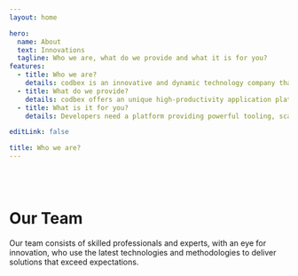 ```yaml
---
layout: home

hero:
  name: About
  text: Innovations
  tagline: Who we are, what do we provide and what it is for you?
features:
  - title: Who we are?
    details: codbex is an innovative and dynamic technology company that specializes in providing software solutions to businesses in a variety of industries. We at codbex put our customers’ satisfaction first - our aspiration is to be a trusted partner for companies that want to use the full potential of their assets and drive sustainable success in an increasingly competitive digital environment.
  - title: What do we provide?
    details: codbex offers an unique high-productivity application platform foundation for our partner’s network to design and develop vertical industry solutions based on the variety of open source technologies and open standards, and deliver them to customers on any hyperscaler as well as on-premises. Our leading offerings include advanced database management systems, reliable business process integration tools, and customized software solutions designed to improve business productivity.
  - title: What is it for you?
    details: Developers need a platform providing powerful tooling, scallable infrastructure and a huge number of reusable components. Enterprises looking for a modern, extendable and secure cloud applications for their specific business needs. Vendors want to build solutions tailored for specific customer’s needs by combining ready to use components. Resellers want to expand their products and services portfolio by promoting and reselling vertical industry solutions.

editLink: false

title: Who we are?
---
```


<script setup>
import {
  VPTeamMembers,
} from 'vitepress/theme';
import { getInternalMembers } from '/.vitepress/theme/utils/membersUtils';
import { withBase } from 'vitepress';
const internalMembers = getInternalMembers();
</script>

<br/><br/>

# Our Team
    
Our team consists of skilled professionals and experts, with an eye for innovation, who use the latest technologies and methodologies to deliver solutions that exceed expectations.


  <VPTeamMembers :members="internalMembers"/>


<style scope>
  @media (min-width: 640px) {
    .lead[data-v-f3b658bb] {
      text-align: left;
      max-width: 100%;
    }
  }

  @media (min-width: 960px) {
    .lead[data-v-f3b658bb] {
      text-align: left;
      max-width: 80%;
    }
  }

  @media (min-width: 1280px) {
    .lead[data-v-f3b658bb] {
      text-align: left;
      max-width: 60%;
    }
  }
</style>
